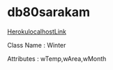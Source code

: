 # db80sarakam

[HerokulocalhostLink](https://db80sarakam.herokuapp.com/)

Class Name : Winter

Attributes : wTemp,wArea,wMonth
